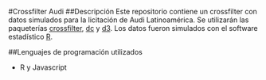 #Crossfilter Audi
##Descripción
Este repositorio contiene un crossfilter con datos simulados para 
la licitación de Audi Latinoamérica.
Se utilizarán las paqueterías [crossfilter](https://github.com/square/crossfilter/wiki/API-Reference), [dc](http://dc-js.github.io/dc.js/) y [d3](https://d3js.org/).
Los datos fueron simulados con el software estadístico [R](https://cran.r-project.org/).

##Lenguajes de programación utilizados

* R y Javascript

